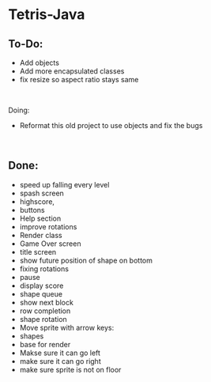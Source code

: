 # Tetris-Java

To-Do:
-
- Add objects
- Add more encapsulated classes
- fix resize so aspect ratio stays same

<br>

Doing:
- Reformat this old project to use objects and fix the bugs


<br>

Done: 
-
- speed up falling every level
- spash screen
- highscore,
- buttons
- Help section
- improve rotations
- Render class
- Game Over screen
- title screen
- show future position of shape on bottom
- fixing rotations
- pause
- display score
- shape queue
- show next block
- row completion
- shape rotation
- Move sprite with arrow keys:
- shapes
- base for render
- Makse sure it can go left
- make sure it can go right
- make sure sprite is not on floor
